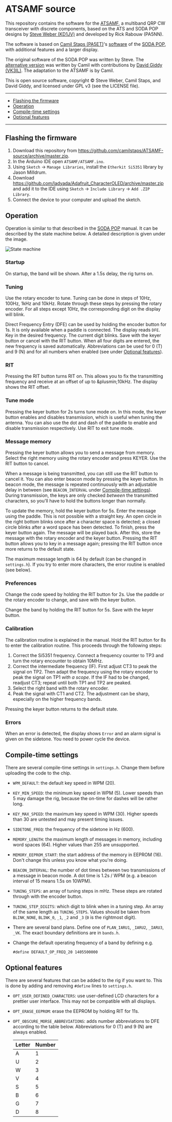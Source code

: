 # ATSAMF source

This repository contains the software for the [ATSAMF][], a multiband QRP CW
transceiver with discrete components, based on the ATS and SODA POP designs by
[Steve Weber (KD1JV)][KD1JV] and developed by Rick Rabouw (PA5NN).

The software is based on [Camil Staps (PA5ET)][PA5ET]'s
[software][sodapop-source] of the [SODA POP][sodapop], with additional features
and a larger display.

The original software of the SODA POP was written by Steve. The [alternative
version][sodapop-source] was written by Camil with contributions by [David
Giddy (VK3IL)][VK3IL]. The adaptation to the ATSAMF is by Camil.

This is open source software, copyright &copy; Steve Weber, Camil Staps, and
David Giddy, and licensed under GPL v3 (see the LICENSE file).

---

- [Flashing the firmware](#flashing-the-firmware)
- [Operation](#operation)
- [Compile-time settings](#compile-time-settings)
- [Optional features](#optional-features)

---

## Flashing the firmware

1. Download this repository from
   https://github.com/camilstaps/ATSAMF-source/archive/master.zip.
2. In the Arduino IDE open `ATSAMF/ATSAMF.ino`.
3. Using `Sketch` &rarr; `Manage Libraries`, install the `Etherkit Si5351`
   library by Jason Milldrum.
4. Download
   https://github.com/ladyada/Adafruit_CharacterOLED/archive/master.zip and
   add it to the IDE using `Sketch` &rarr; `Include Library` &rarr;
   `Add .ZIP Library`.
5. Connect the device to your computer and upload the sketch.

## Operation

Operation is similar to that described in the [SODA POP][sodapop] manual.
It can be described by the state machine below.
A detailed description is given under the image.

![State machine](README/states.png)

### Startup
On startup, the band will be shown. After a 1.5s delay, the rig turns on.

### Tuning
Use the rotary encoder to tune. Tuning can be done in steps of 10Hz, 100Hz,
1kHz and 10kHz. Rotate through these steps by pressing the rotary encoder. For
all steps except 10Hz, the corresponding digit on the display will blink.

Direct Frequency Entry (DFE) can be used by holding the encoder button for 1s.
It is only available when a paddle is connected. The display reads `DFE`. Key
in the desired frequency. The current digit blinks. Save with the keyer button
or cancel with the RIT button. When all four digits are entered, the new
frequency is saved automatically. Abbreviations can be used for 0 (T) and 9
(N) and for all numbers when enabled (see under
[Optional features](#optional-features)).

### RIT
Pressing the RIT button turns RIT on. This allows you to fix the transmitting
frequency and receive at an offset of up to &plusmin;10kHz. The display shows
the RIT offset.

### Tune mode
Pressing the keyer button for 2s turns tune mode on. In this mode, the keyer
button enables and disables transmission, which is useful when tuning the
antenna. You can also use the dot and dash of the paddle to enable and disable
transmission respectively. Use RIT to exit tune mode.

### Message memory
Pressing the keyer button allows you to send a message from memory. Select the
right memory using the rotary encoder and press KEYER. Use the RIT button to
cancel.

When a message is being transmitted, you can still use the RIT button to cancel
it. You can also enter beacon mode by pressing the keyer button. In beacon
mode, the message is repeated continuously with an adjustable delay in between
(see `BEACON_INTERVAL` under [Compile-time settings](#compile-time-settings)).
During transmission, the keys are only checked *between* the transmitted
characters, so you'll have to hold the buttons longer than normally.

To update the memory, hold the keyer button for 5s. Enter the message using the
paddle. This is not possible with a straight key. An open circle in the right
bottom blinks once after a character space is detected; a closed circle blinks
after a word space has been detected. To finish, press the keyer button again.
The message will be played back. After this, store the message with the rotary
encoder and the keyer button. Pressing the RIT button allows you to key in a
message again; pressing the RIT button once more returns to the default state.

The maximum message length is 64 by default (can be changed in `settings.h`).
If you try to enter more characters, the error routine is enabled (see below).

### Preferences
Change the code speed by holding the RIT button for 2s. Use the paddle or the
rotary encoder to change, and save with the keyer button.

Change the band by holding the RIT button for 5s. Save with the keyer button.

### Calibration
The calibration routine is explained in the manual. Hold the RIT button for 8s
to enter the calibration routine. This proceeds through the following steps:

1. Correct the Si5351 frequency. Connect a frequency counter to TP3 and turn
   the rotary encounter to obtain 10MHz.
2. Correct the intermediate frequency (IF). First adjust CT3 to peak the signal
   on TP2. Then adapt the frequency using the rotary encoder to peak the signal
   on TP1 *with a scope*. If the IF had to be changed, readjust CT3; repeat
   until both TP1 and TP2 are peaked.
3. Select the right band with the rotary encoder.
4. Peak the signal with CT1 and CT2. The adjustment can be sharp, especially on
   the higher frequency bands.

Pressing the keyer button returns to the default state.

### Errors
When an error is detected, the display shows `Error` and an alarm signal is
given on the sidetone. You need to power cycle the device.

## Compile-time settings
There are several compile-time settings in `settings.h`. Change them before
uploading the code to the chip.

- `WPM_DEFAULT`: the default key speed in WPM (20).
- `KEY_MIN_SPEED`: the minimum key speed in WPM (5). Lower speeds than 5 may
  damage the rig, because the on-time for dashes will be rather long.
- `KEY_MAX_SPEED`: the maximum key speed in WPM (30). Higher speeds than 30 are
  untested and may present timing issues.
- `SIDETONE_FREQ`: the frequency of the sidetone in Hz (600).
- `MEMORY_LENGTH`: the maximum length of messages in memory, including word
  spaces (64). Higher values than 255 are unsupported.
- `MEMORY_EEPROM_START`: the start address of the memory in EEPROM (16). Don't
  change this unless you know what you're doing.
- `BEACON_INTERVAL`: the number of dot times between two transmissions of a
  message in beacon mode. A dot time is 1.2s / WPM (e.g. a beacon interval of
  15 means 1.5s on 10WPM).
- `TUNING_STEPS`: an array of tuning steps in mHz. These steps are rotated
  through with the encoder button.
- `TUNING_STEP_DIGITS`: which digit to blink when in a tuning step. An array of
  the same length as `TUNING_STEPS`. Values should be taken from `BLINK_NONE`,
  `BLINK_0`, `_1`, `_2` and `_3` (`0` is the rightmost digit).
- There are several band plans. Define one of `PLAN_IARU1`, `_IARU2`, `_IARU3`,
  `_VK`.
  The exact boundary definitions are in `bands.h`.
- Change the default operating frequency of a band by defining e.g.

      #define DEFAULT_OP_FREQ_20 1405500000

## Optional features
There are several features that can be added to the rig if you want to. This is
done by adding and removing `#define` lines to `settings.h`.

- `OPT_USER_DEFINED_CHARACTERS`: use user-defined LCD characters for a prettier
  user interface. This may not be compatible with all displays.
- `OPT_ERASE_EEPROM`: erase the EEPROM by holding RIT for 11s.
- `OPT_OBSCURE_MORSE_ABBREVIATIONS`: adds number abbreviations to DFE according
  to the table below. Abbreviations for 0 (T) and 9 (N) are always enabled.

  | Letter | Number
  ---|---
  | A | 1
  | U | 2
  | W | 3
  | V | 4
  | S | 5
  | B | 6
  | G | 7
  | D | 8

[KD1JV]: http://kd1jv.qrpradio.com/
[PA5ET]: https://camilstaps.nl
[VK3IL]: https://www.vk3il.net/
[sodapop]: https://groups.yahoo.com/neo/groups/AT_Sprint/files/SODA%20POP/
[sodapop-source]: https://github.com/camilstaps/SODA-POP-source
[ATSAMF]: https://a03.veron.nl/projectvoorstel-pa5nn-zelfbouw-qrp-hf-cw-transceiver/
